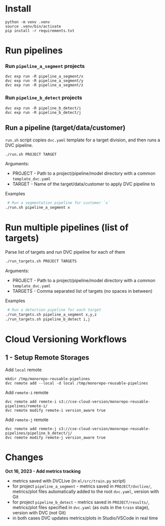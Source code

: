 
# Install 

```
python -m venv .venv
source .venv/bin/activate
pip install -r requirements.txt
```

# Run  pipelines 

### Run `pipeline_a_segment` projects

```
dvc exp run -R pipeline_a_segment/x
dvc exp run -R pipeline_a_segment/y
dvc exp run -R pipeline_a_segment/z

```

### Run `pipeline_b_detect` projects

```
dvc exp run -R pipeline_b_detect/i
dvc exp run -R pipeline_b_detect/j
```

## Run a pipeline (target/data/customer) 

`run.sh` script copies `dvc.yaml` template for a target division, and then runs a DVC pipeline.
 
```bash
./run.sh PROJECT TARGET 
```
Arguments:
- PROJECT - Path to a project/pipeline/model directory with a common `template_dvc.yaml`
- TARGET - Name of the target/data/customer to apply DVC pipeline to

Examples 
```bash
 # Run a segmentation pipeline for customer `x`
./run.sh pipeline_a_segment x
```

# Run multiple pipelines (list of targets)

Parse list of targets and run DVC pipeline for each of them
 
```bash
./run_targets.sh PROJECT TARGETS 
```
Arguments:
- PROJECT - Path to a project/pipeline/model directory with a common `template_dvc.yaml`
- TARGETS - Comma separated list of targets (no spaces in between)

Examples 
```bash
 # Run a detection pipeline for each target
./run_targets.sh pipeline_a_segment x,y,z
./run_targets.sh pipeline_b_detect i,j
```


# Cloud Versioning Workflows

## 1 - Setup Remote Storages

Add `local` remote
```
mkdir /tmp/monorepo-reusable-pipelines
dvc remote add --local -d local /tmp/monorepo-reusable-pipelines
```

Add `remote-i` remote
```
dvc remote add remote-i s3://cse-cloud-version/monorepo-reusable-pipelines/remote-i/ 
dvc remote modify remote-i version_aware true
```

Add `remote-j` remote
```
dvc remote add remote-j s3://cse-cloud-version/monorepo-reusable-pipelines/pipeline_b_detect/j/ 
dvc remote modify remote-j version_aware true
```



# Changes

**Oct 16, 2023 - Add metrics tracking**
- metrics saved with DVCLive (in `ml/src/train.py` script)
- for project `pipeline_a_segment` - metrics saved in `PROJECT/dvclive/`, metrics/plot files automatically added to the root `dvc.yaml`, version with Git 
- for project `pipeline_b_detect` - metrics saved in `PROJECT/results/`, metrics/plot files specified in `dvc.yaml` (as outs in the `train` stage), version with DVC (not Git)
- in both cases DVC updates metrics/plots in Studio/VSCode in real time